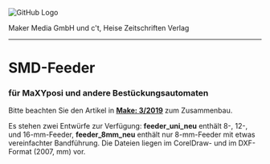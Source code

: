 ![GitHub Logo](http://www.heise.de/make/icons/make_logo.png)

Maker Media GmbH und c't, Heise Zeitschriften Verlag

***

# SMD-Feeder

### für MaXYposi und andere Bestückungsautomaten

Bitte beachten Sie den Artikel in **[Make: 3/2019](https://shop.heise.de/katalog/make-3-2019)** zum Zusammenbau.

Es stehen zwei Entwürfe zur Verfügung: **feeder_uni_neu** enthält 8-, 12-, und 16-mm-Feeder, **feeder_8mm_neu** enthält nur 8-mm-Feeder mit etwas vereinfachter Bandführung. Die Dateien liegen im CorelDraw- und im DXF-Format (2007, mm) vor.

